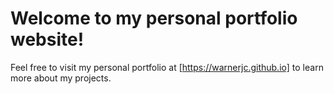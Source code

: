# Welcome to my personal portfolio website!

Feel free to visit my personal portfolio at [https://warnerjc.github.io] to learn more about my projects.
